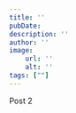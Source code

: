 ```yaml
---
title: ''
pubDate: 
description: ''
author: ''
image:
    url: ''
    alt: ''
tags: [""]
---
```


Post 2